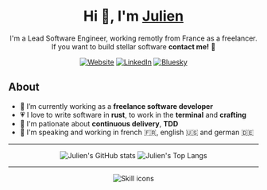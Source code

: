 <div align="center">

# Hi 👋, I'm [Julien][website-url]

I'm a Lead Software Engineer, working remotly from France as a freelancer. If you want to build stellar software **contact me!** 🚀

[![Website](https://img.shields.io/badge/website-000000?style=for-the-badge)][website-url]
[![LinkedIn](https://img.shields.io/badge/linkedin-0077B5?style=for-the-badge)][linkedin-url]
[![Bluesky](https://img.shields.io/badge/bluesky-1185FE?style=for-the-badge)][bluesky-url]



</div>

## About

- 💼 I’m currently working as a **freelance software developer**
- 💗 I love to write software in **rust**, to work in the **terminal** and **crafting**
- 🚚 I'm pationate about **continuous delivery**, **TDD**
- 💬 I'm speaking and working in french 🇫🇷, english 🇺🇸 and german 🇩🇪

---

<div align="center">

![Julien's GitHub stats](https://github-readme-stats.vercel.app/api?username=julienmontagut&show_icons=true&line_height=20&theme=swift&custom_title=GitHub%20Stats)
![Julien's Top Langs](https://github-readme-stats.vercel.app/api/top-langs/?username=julienmontagut&layout=compact&theme=swift)

---

![Skill icons](https://skillicons.dev/icons?i=rust,nix,neovim,github,postgres,kafka)
    
</div>

[linkedin-url]: <https://www.linkedin.com/in/julienmontagut>
[bluesky-url]: <https://bsky.app/profile/julienmontagut.bsky.social>
[website-url]: <https://julienmontagut.com>
